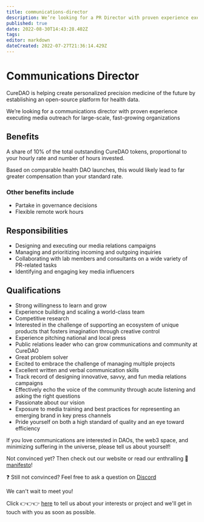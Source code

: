 ```yaml
---
title: communications-director
description: We’re looking for a PR Director with proven experience executing media outreach for large-scale, fast-growing organizations.
published: true
date: 2022-08-30T14:43:28.402Z
tags: 
editor: markdown
dateCreated: 2022-07-27T21:36:14.429Z
---
```


# Communications Director

CureDAO is helping create personalized precision medicine of the future by establishing an open-source platform for health data.

We’re looking for a communications director with proven experience executing media outreach for large-scale, fast-growing organizations


## Benefits
A share of 10% of the total outstanding CureDAO tokens, proportional to your hourly rate and number of hours invested.

Based on comparable health DAO launches, this would likely lead to far greater compensation than your standard rate.

### Other benefits include
- Partake in governance decisions
- Flexible remote work hours


## Responsibilities
- Designing and executing our media relations campaigns
- Managing and prioritizing incoming and outgoing inquiries
- Collaborating with lab members and consultants on a wide variety of PR-related tasks
- Identifying and engaging key media influencers 


## Qualifications
- Strong willingness to learn and grow
- Experience building and scaling a world-class team
- Competitive research
- Interested in the challenge of supporting an ecosystem of unique products that fosters imagination through creative control
- Experience pitching national and local press
- Public relations leader who can grow communications and community at CureDAO
- Great problem solver
- Excited to embrace the challenge of managing multiple projects
- Excellent written and verbal communication skills
- Track record of designing innovative, savvy, and fun media relations campaigns
- Effectively echo the voice of the community through acute listening and asking the right questions
- Passionate about our vision
- Exposure to media training and best practices for representing an emerging brand in key press channels
- Pride yourself on both a high standard of quality and an eye toward efficiency


If you love communications are interested in DAOs, the web3 space, and minimizing suffering in the universe, please tell us about yourself!

Not convinced yet? Then check out our website or read our enthralling 📜 [manifesto](https://wiki.curedao.org/)!

❓ Still not convinced? Feel free to ask a question on [Discord](https://discord.com/invite/WtnzBuVkXa!)

We can't wait to meet you!

Click 👉👉👉 [here](https://www.curedao.org/join-us) to tell us about your interests or project and we'll get in touch with you as soon as possible.